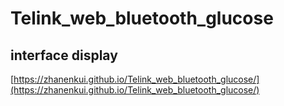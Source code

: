 # Telink_web_bluetooth_glucose

## interface display

[https://zhanenkui.github.io/Telink_web_bluetooth_glucose/](https://zhanenkui.github.io/Telink_web_bluetooth_glucose/)
